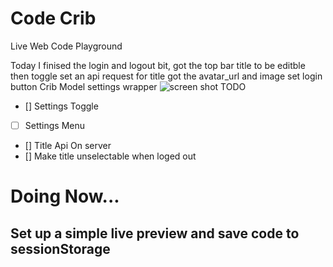 # Code Crib
Live Web Code Playground

Today I finised the login and logout bit, 
got the top bar title to be editble then toggle
set an api request for title
got the avatar_url and image set
login button
Crib Model
settings wrapper
![screen shot](http://res.cloudinary.com/djorborn/image/upload/v1529625362/DeepinScreenshot_select-area_20180621195225_emvme7.png)
TODO
 - [] Settings Toggle
 - [ ] Settings Menu
 - [] Title Api On server
 - [] Make title unselectable when loged out
 
# Doing Now...
## Set up a simple live preview and save code to sessionStorage
